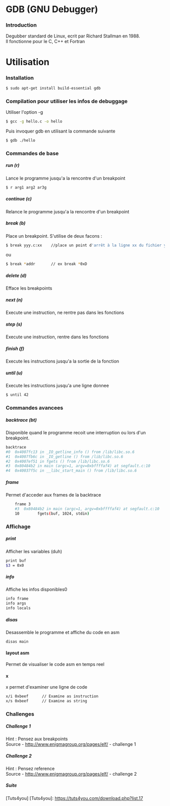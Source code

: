 # GDB (GNU Debugger)

### Introduction
Degubber standard de Linux, ecrit par Richard Stallman en 1988.  
Il fonctionne pour le C, C++ et Fortran

# Utilisation

### Installation
```sh
$ sudo apt-get install build-essential gdb
```

### Compilation pour utiliser les infos de debuggage
Utiliser l'option -g
```sh
$ gcc -g hello.c -o hello
```

Puis invoquer gdb en utilisant la commande suivante
```sh
$ gdb ./hello
```
### Commandes de base

##### run (r)
Lance le programme jusqu'a la rencontre d'un breakpoint
```sh
$ r arg1 arg2 ar3g
```

##### continue (c)
Relance le programme jusqu'a la rencontre d'un breakpoint

##### break (b)
Place un breakpoint. S'utilise de deux facons :
```sh
$ break yyy.c:xx    //place un point d'arrêt à la ligne xx du fichier yyy.c 
```
ou 
```sh
$ break *addr       // ex break *0xD
```

##### delete (d)
Efface les breakpoints

##### next (n)
Execute une instruction, ne rentre pas dans les fonctions

##### step (s)
Execute une instruction, rentre dans les fonctions

##### finish (f)
Execute les instructions jusqu'a la sortie de la fonction

##### until (u)
Execute les instructions jusqu'a une ligne donnee
```sh
$ until 42
```

### Commandes avancees

##### backtrace (bt)
Disponible quand le programme recoit une interruption ou lors d'un breakpoint.
```sh
backtrace
#0  0x4007fc13 in _IO_getline_info () from /lib/libc.so.6
#1  0x4007fb6c in _IO_getline () from /lib/libc.so.6
#2  0x4007ef51 in fgets () from /lib/libc.so.6
#3  0x80484b2 in main (argc=1, argv=0xbffffaf4) at segfault.c:10
#4  0x40037f5c in __libc_start_main () from /lib/libc.so.6
```

##### frame
Permet d'acceder aux frames de la backtrace
```sh
    frame 3
    #3  0x80484b2 in main (argc=1, argv=0xbffffaf4) at segfault.c:10
    10        fgets(buf, 1024, stdin)
```

### Affichage
##### print
Afficher les variables (duh)
```sh
print buf
$3 = 0x0
```

##### info
Affiche les infos disponibles0
```sh
info frame      
info args       
info locals     
```

##### disas
Desassemble le programme et affiche du code en asm
```sh
disas main
```

#### layout asm
Permet de visualiser le code asm en temps reel


#### x 
x permet d'examiner une ligne de code
```sh
x/i 0xbeef      // Examine as instruction
x/s 0xbeef      // Examine as string
```

### Challenges

##### Challenge 1
Hint : Pensez aux breakpoints  
Source - http://www.enigmagroup.org/pages/elf/ - challenge 1

##### Challenge 2 
Hint : Pensez reference  
Source - http://www.enigmagroup.org/pages/elf/ - challenge 2

##### Suite
[Tuts4you]
[Tuts4you]: https://tuts4you.com/download.php?list.17
